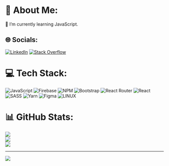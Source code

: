 # 💫 About Me:
🌱 I’m currently learning JavaScript.


## 🌐 Socials:
[![LinkedIn](https://img.shields.io/badge/LinkedIn-%230077B5.svg?logo=linkedin&logoColor=white)](https://linkedin.com/in/https://www.linkedin.com/in/taras-lysenko-134665197/) [![Stack Overflow](https://img.shields.io/badge/-Stackoverflow-FE7A16?logo=stack-overflow&logoColor=white)](https://stackoverflow.com/users/21439999) 

# 💻 Tech Stack:
![JavaScript](https://img.shields.io/badge/javascript-%23323330.svg?style=for-the-badge&logo=javascript&logoColor=%23F7DF1E) ![Firebase](https://img.shields.io/badge/firebase-%23039BE5.svg?style=for-the-badge&logo=firebase) ![NPM](https://img.shields.io/badge/NPM-%23000000.svg?style=for-the-badge&logo=npm&logoColor=white) ![Bootstrap](https://img.shields.io/badge/bootstrap-%23563D7C.svg?style=for-the-badge&logo=bootstrap&logoColor=white) ![React Router](https://img.shields.io/badge/React_Router-CA4245?style=for-the-badge&logo=react-router&logoColor=white) ![React](https://img.shields.io/badge/react-%2320232a.svg?style=for-the-badge&logo=react&logoColor=%2361DAFB) ![SASS](https://img.shields.io/badge/SASS-hotpink.svg?style=for-the-badge&logo=SASS&logoColor=white) ![Yarn](https://img.shields.io/badge/yarn-%232C8EBB.svg?style=for-the-badge&logo=yarn&logoColor=white) 	![Figma](https://img.shields.io/badge/figma-%23F24E1E.svg?style=for-the-badge&logo=figma&logoColor=white) ![LINUX](https://img.shields.io/badge/Linux-FCC624?style=for-the-badge&logo=linux&logoColor=black)
# 📊 GitHub Stats:
![](https://github-readme-stats.vercel.app/api?username=Kabandis&theme=onedark&hide_border=true&include_all_commits=true&count_private=true)<br/>
![](https://github-readme-streak-stats.herokuapp.com/?user=Kabandis&theme=onedark&hide_border=true)<br/>
![](https://github-readme-stats.vercel.app/api/top-langs/?username=Kabandis&theme=onedark&hide_border=true&include_all_commits=true&count_private=true&layout=compact)

---
[![](https://visitcount.itsvg.in/api?id=Kabandis&icon=5&color=6)](https://visitcount.itsvg.in)

<!-- Proudly created with GPRM ( https://gprm.itsvg.in ) -->

